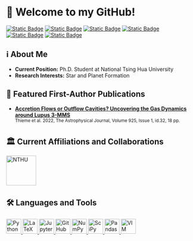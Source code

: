 <h1 align="left"> 📡 Welcome to my GitHub!</h1>

[![Static Badge](https://img.shields.io/badge/ORCID-A6CE39?style=flat-square&logo=orcid&logoColor=white)](https://orcid.org/0000-0003-0334-1583)
[![Static Badge](https://img.shields.io/badge/Google_Scholar-4285F4?style=flat-square&logo=googlescholar&logoColor=white)](https://scholar.google.com/citations?view_op=list_works&hl=en&authuser=1&hl=en&user=-O09TCUAAAAJ&authuser=1)
[![Static Badge](https://img.shields.io/badge/Research_Gate-00CCBB?style=flat-square&logo=researchgate&logoColor=white)](https://www.researchgate.net/profile/Travis-Thieme)
[![Static Badge](https://img.shields.io/badge/Semantic_Scholar-005A9C?style=flat-square&logo=semanticscholar&logoColor=white)](https://www.semanticscholar.org/author/Travis-J.-Thieme/2139710556)
</br>
[![Static Badge](https://img.shields.io/badge/NASA_ADS-All_Papers-grey?style=flat-square&logo=internetarchive&logoColor=white&labelColor=blue)](https://ui.adsabs.harvard.edu/search/filter_property_fq_property=AND&filter_property_fq_property=property%3A%22refereed%22&fq=%7B!type%3Daqp%20v%3D%24fq_database%7D&fq=%7B!type%3Daqp%20v%3D%24fq_property%7D&fq_database=(database%3Aastronomy)&fq_property=(property%3A%22refereed%22)&q=%20%20author%3A%22Thieme%2C%20Travis%20J.%22&sort=date%20desc%2C%20bibcode%20desc&p_=0)
[![Static Badge](https://img.shields.io/badge/NASA_ADS-First_Author_Papers-grey?style=flat-square&logo=internetarchive&logoColor=white&labelColor=blue)](https://ui.adsabs.harvard.edu/search/filter_property_fq_property=AND&filter_property_fq_property=property%3A%22refereed%22&fq=%7B!type%3Daqp%20v%3D%24fq_database%7D&fq=%7B!type%3Daqp%20v%3D%24fq_property%7D&fq_database=(database%3Aastronomy)&fq_property=(property%3A%22refereed%22)&q=%20%20author%3A%22%5EThieme%2C%20Travis%20J.%22&sort=date%20desc%2C%20bibcode%20desc&p_=0)

## ℹ️ About Me
- **Current Position:** Ph.D. Student at National Tsing Hua University
- **Research Interests:** Star and Planet Formation

## 📃 Featured First-Author Publications
- **[Accretion Flows or Outflow Cavities? Uncovering the Gas Dynamics around Lupus 3-MMS](https://iopscience.iop.org/article/10.3847/1538-4357/ac382b)**\
  <sup>Thieme et al. 2022, The Astrophysical Journal, Volume 925, Issue 1, id.32, 18 pp.<sup>

## 🏛️ Current Affiliations and Collaborations
<a href="http://www.astr.nthu.edu.tw/?Lang=en" target="_blank"><img height="80" src="https://upload.wikimedia.org/wikipedia/commons/thumb/5/5c/NTHU_Round_Seal.svg/2560px-NTHU_Round_Seal.svg.png" title="NTHU"></a>&emsp;

## 🛠️ Languages and Tools
<div style="height: fit-content; padding-top: 5px">
<a href="https://python.org/" target="_blank">
  <img height="40" src="https://cdn.simpleicons.org/python" title="Python">
</a>
<a href="https://www.latex-project.org/" target="_blank">
  <img height="40" src="https://cdn.simpleicons.org/latex" title="LaTeX">
</a>
<a href="https://jupyter.org/" target="_blank">
  <img height="40" src="https://cdn.simpleicons.org/jupyter" title="Jupyter">
</a>
<a href="https://github.com/" target="_blank">
  <img height="40" src="https://cdn.simpleicons.org/github/white" title="GitHub">
</a>
<a href="https://numpy.org/" target="_blank">
  <img height="40" src="https://cdn.simpleicons.org/numpy" title="NumPy">
</a>
<a href="https://scipy.org/" target="_blank">
  <img height="40" src="https://cdn.simpleicons.org/scipy" title="SciPy">
</a>
<a href="https://pandas.pydata.org/" target="_blank">
  <img height="40" src="https://cdn.simpleicons.org/pandas" title="Pandas">
</a>
  <a href="https://pandas.pydata.org/" target="_blank">
  <img height="40" src="https://cdn.simpleicons.org/vim" title="VIM">
</a>
</div><br/><br/>
